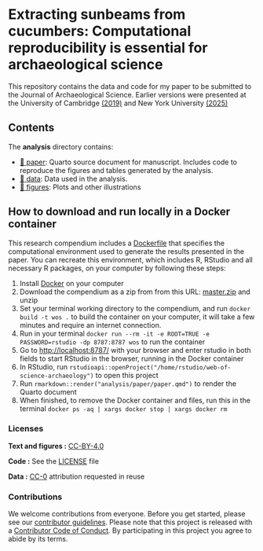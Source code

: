 
<!-- README.md is generated from README.Rmd. Please edit that file -->

# Extracting sunbeams from cucumbers: Computational reproducibility is essential for archaeological science

This repository contains the data and code for my paper to be submitted
to the Journal of Archaeological Science. Earlier versions were
presented at the University of Cambridge
[(2019)](https://github.com/benmarwick/March-2019-Cambridge-Big-Data-Archaeology)
and New York University
[(2025)](https://github.com/benmarwick/nyu-2025-workshop)

## Contents

The **analysis** directory contains:

- [:file_folder: paper](/analysis/paper): Quarto source document for
  manuscript. Includes code to reproduce the figures and tables
  generated by the analysis.
- [:file_folder: data](/analysis/data): Data used in the analysis.
- [:file_folder: figures](/analysis/figures): Plots and other
  illustrations

## How to download and run locally in a Docker container

This research compendium includes a [Dockerfile](Dockerfile) that
specifies the computational environment used to generate the results
presented in the paper. You can recreate this environment, which
includes R, RStudio and all necessary R packages, on your computer by
following these steps:

1.  Install [Docker](https://www.docker.com/get-started/) on your
    computer
2.  Download the compendium as a zip from from this URL:
    [master.zip](/archive/master.zip) and unzip  
3.  Set your terminal working directory to the compendium, and run
    `docker build -t wos .` to build the container on your computer, it
    will take a few minutes and require an internet connection.
4.  Run in your terminal
    `docker run --rm -it -e ROOT=TRUE -e PASSWORD=rstudio -dp 8787:8787 wos`
    to run the container
5.  Go to <http://localhost:8787/> with your browser and enter rstudio
    in both fields to start RStudio in the browser, running in the
    Docker container
6.  In RStudio, run
    `rstudioapi::openProject("/home/rstudio/web-of-science-archaeology")`
    to open this project
7.  Run `rmarkdown::render("analysis/paper/paper.qmd")` to render the
    Quarto document
8.  When finished, to remove the Docker container and files, run this in
    the terminal `docker ps -aq | xargs docker stop | xargs docker rm`

### Licenses

**Text and figures :**
[CC-BY-4.0](http://creativecommons.org/licenses/by/4.0/)

**Code :** See the [LICENSE](LICENSE.md) file

**Data :** [CC-0](http://creativecommons.org/publicdomain/zero/1.0/)
attribution requested in reuse

### Contributions

We welcome contributions from everyone. Before you get started, please
see our [contributor guidelines](CONTRIBUTING.md). Please note that this
project is released with a [Contributor Code of Conduct](CONDUCT.md). By
participating in this project you agree to abide by its terms.
